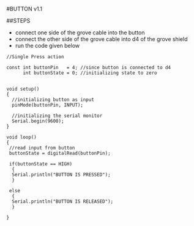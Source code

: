 #BUTTON v1.1

##STEPS
* connect one side of the grove cable into the button
* connect the other side of the grove cable into d4 of the grove shield
* run the code given below

```
//Single Press action

const int buttonPin   = 4; //since button is connected to d4
      int buttonState = 0; //initializing state to zero


void setup() 
{
  //initializing button as input
  pinMode(buttonPin, INPUT);

  //initializing the serial monitor
  Serial.begin(9600);
}

void loop() 
{
 //read input from button
 buttonState = digitalRead(buttonPin);

 if(buttonState == HIGH)
  {
  Serial.println("BUTTON IS PRESSED");  
  }

 else
  {
  Serial.println("BUTTON IS RELEASED");
  }
  
}
 

```